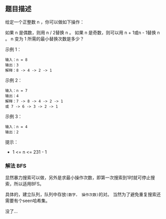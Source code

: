 ## 题目描述
给定一个正整数 n ，你可以做如下操作：

如果 n 是偶数，则用 n / 2替换 n 。
如果 n 是奇数，则可以用 n + 1或n - 1替换 n 。
n 变为 1 所需的最小替换次数是多少？

示例 1：
```
输入：n = 8
输出：3
解释：8 -> 4 -> 2 -> 1
```
示例 2：
```
输入：n = 7
输出：4
解释：7 -> 8 -> 4 -> 2 -> 1
或 7 -> 6 -> 3 -> 2 -> 1
```
示例 3：
```
输入：n = 4
输出：2
```

提示：
- 1 <= n <= 231 - 1

### 解法 BFS
显然暴力搜索可以做，另外是求最小操作次数，即第一次搜索到1时就可停止搜索，所以适用BFS。

具体的，建立队列，队列中存放`(数字， 操作次数)`的对。
当然为了避免重复搜索还需要有个seen哈希集。

没了…
 